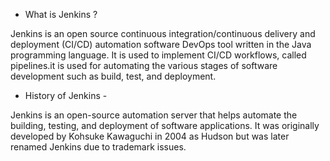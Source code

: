 * What is Jenkins ?

Jenkins is an open source continuous integration/continuous delivery and deployment (CI/CD) automation software DevOps tool written in the Java programming language. It is used to implement CI/CD workflows, called pipelines.it is used for automating the various stages of software development such as build, test, and deployment.



* History of Jenkins -
  
Jenkins is an open-source automation server that helps automate the building, testing, and deployment of software applications. It was originally developed by Kohsuke Kawaguchi in 2004 as Hudson but was later renamed Jenkins due to trademark issues.
